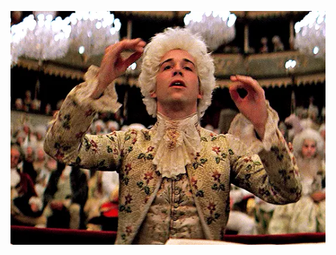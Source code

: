 


![★](https://github.com/GALLOW-DANCE/GALLOW-DANCE/blob/62183bc9f7ed0523dfe8cacac512b62ca3e1bc4e/tumblr_28c31f780461a50baebf7a0446ecd598_cf372bb2_540.gif.webp)
